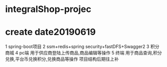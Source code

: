 # integralShop-projec
# create date20190619
1 spring-boot项目 
2 ssm+redis+spring security+fastDFS+Swagger2
3 积分商城
4 pc端 用于供应商登陆上传商品,商品编辑等操作
5 终端 用于商品查询,积分兑换,平台币兑换积分,兑换商品等操作
项目结构后期往上补
